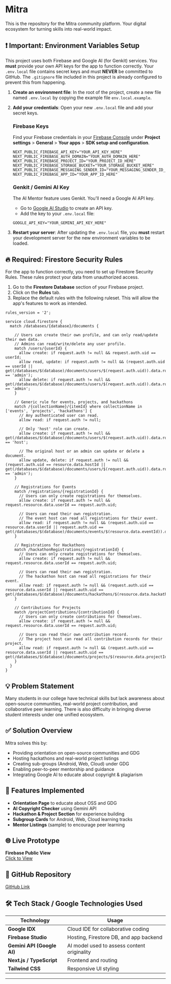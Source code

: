 # Mitra

This is the repository for the Mitra community platform. Your digital ecosystem for turning skills into real-world impact.

## ❗️ Important: Environment Variables Setup

This project uses both Firebase and Google AI (for Genkit) services. You **must** provide your own API keys for the app to function correctly. Your `.env.local` file contains secret keys and must **NEVER** be committed to GitHub. The `.gitignore` file included in this project is already configured to prevent this from happening.

1.  **Create an environment file**: In the root of the project, create a new file named `.env.local` by copying the example file `env.local.example`.

2.  **Add your credentials**: Open your new `.env.local` file and add your secret keys.

    ### Firebase Keys
    Find your Firebase credentials in your [Firebase Console](https://console.firebase.google.com/) under **Project settings** > **General** > **Your apps** > **SDK setup and configuration**.

    ```
    NEXT_PUBLIC_FIREBASE_API_KEY="YOUR_API_KEY_HERE"
    NEXT_PUBLIC_FIREBASE_AUTH_DOMAIN="YOUR_AUTH_DOMAIN_HERE"
    NEXT_PUBLIC_FIREBASE_PROJECT_ID="YOUR_PROJECT_ID_HERE"
    NEXT_PUBLIC_FIREBASE_STORAGE_BUCKET="YOUR_STORAGE_BUCKET_HERE"
    NEXT_PUBLIC_FIREBASE_MESSAGING_SENDER_ID="YOUR_MESSAGING_SENDER_ID_HERE"
    NEXT_PUBLIC_FIREBASE_APP_ID="YOUR_APP_ID_HERE"
    ```

    ### Genkit / Gemini AI Key
    The AI Mentor feature uses Genkit. You'll need a Google AI API key.
    - Go to [Google AI Studio](https://aistudio.google.com/app/apikey) to create an API key.
    - Add the key to your `.env.local` file:
    ```
    GOOGLE_API_KEY="YOUR_GEMINI_API_KEY_HERE"
    ```

3.  **Restart your server**: After updating the `.env.local` file, you **must** restart your development server for the new environment variables to be loaded.

## 🔥 Required: Firestore Security Rules

For the app to function correctly, you need to set up Firestore Security Rules. These rules protect your data from unauthorized access.

1.  Go to the **Firestore Database** section of your Firebase project.
2.  Click on the **Rules** tab.
3.  Replace the default rules with the following ruleset. This will allow the app's features to work as intended.

```
rules_version = '2';

service cloud.firestore {
  match /databases/{database}/documents {
    
    // Users can create their own profile, and can only read/update their own data.
    // Admins can read/write/delete any user profile.
    match /users/{userId} {
      allow create: if request.auth != null && request.auth.uid == userId;
      allow read, update: if request.auth != null && (request.auth.uid == userId || get(/databases/$(database)/documents/users/$(request.auth.uid)).data.role == 'admin');
      allow delete: if request.auth != null && get(/databases/$(database)/documents/users/$(request.auth.uid)).data.role == 'admin';
    }

    // Generic rule for events, projects, and hackathons
    match /{collectionName}/{itemId} where collectionName in ['events', 'projects', 'hackathons'] {
      // Any authenticated user can read.
      allow read: if request.auth != null;

      // Only 'host' role can create.
      allow create: if request.auth != null && get(/databases/$(database)/documents/users/$(request.auth.uid)).data.role == 'host';
      
      // The original host or an admin can update or delete a document.
      allow update, delete: if request.auth != null && (request.auth.uid == resource.data.hostId || get(/databases/$(database)/documents/users/$(request.auth.uid)).data.role == 'admin');
    }
    
    // Registrations for Events
    match /registrations/{registrationId} {
      // Users can only create registrations for themselves.
      allow create: if request.auth != null && request.resource.data.userId == request.auth.uid;
      
      // Users can read their own registration.
      // The event host can read all registrations for their event.
      allow read: if request.auth != null && (request.auth.uid == resource.data.userId || request.auth.uid == get(/databases/$(database)/documents/events/$(resource.data.eventId)).data.hostId);
    }
    
    // Registrations for Hackathons
    match /hackathonRegistrations/{registrationId} {
      // Users can only create registrations for themselves.
      allow create: if request.auth != null && request.resource.data.userId == request.auth.uid;
      
      // Users can read their own registration.
      // The hackathon host can read all registrations for their event.
      allow read: if request.auth != null && (request.auth.uid == resource.data.userId || request.auth.uid == get(/databases/$(database)/documents/hackathons/$(resource.data.hackathonId)).data.hostId);
    }
    
    // Contributions for Projects
    match /projectContributions/{contributionId} {
      // Users can only create contributions for themselves.
      allow create: if request.auth != null && request.resource.data.userId == request.auth.uid;

      // Users can read their own contribution record.
      // The project host can read all contribution records for their project.
      allow read: if request.auth != null && (request.auth.uid == resource.data.userId || request.auth.uid == get(/databases/$(database)/documents/projects/$(resource.data.projectId)).data.hostId);
    }
  }
}
```


## 💡 Problem Statement

Many students in our college have technical skills but lack awareness about open-source communities, real-world project contribution, and collaborative peer learning. There is also difficulty in bringing diverse student interests under one unified ecosystem.

## ✅ Solution Overview

Mitra solves this by:

- Providing orientation on open-source communities and GDG
- Hosting hackathons and real-world project listings
- Creating sub-groups (Android, Web, Cloud) under GDG
- Enabling peer-to-peer mentorship and guidance
- Integrating Google AI to educate about copyright & plagiarism

## 🚀 Features Implemented

- **Orientation Page** to educate about OSS and GDG
- **AI Copyright Checker** using Gemini API
- **Hackathon & Project Section** for experience building
- **Subgroup Cards** for Android, Web, Cloud learning tracks
- **Mentor Listings** (sample) to encourage peer learning

## 🌐 Live Prototype

**Firebase Public View**  
[Click to View](https://9000-firebase-studio-1751647921366.cluster-bg6uurscprhn6qxr6xwtrhvkf6.cloudworkstations.dev/?monospaceUid=393784)

## 🔗 GitHub Repository

[GitHub Link](https://github.com/KEERTHIK-D-U/GDG-MITRA-Solution)

## 🛠️ Tech Stack / Google Technologies Used

| Technology | Usage |
|------------|-------|
| **Google IDX** | Cloud IDE for collaborative coding |
| **Firebase Studio** | Hosting, Firestore DB, and app backend |
| **Gemini API (Google AI)** | AI model used to assess content originality |
| **Next.js / TypeScript** | Frontend and routing |
| **Tailwind CSS** | Responsive UI styling |

---

